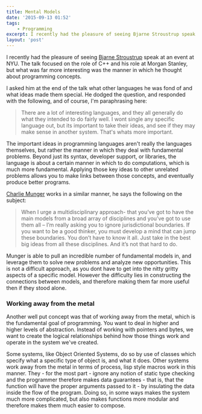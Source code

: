 ```yaml
---
title: Mental Models
date: '2015-09-13 01:52'
tags:
    - Programming
excerpt: I recently had the pleasure of seeing Bjarne Stroustrup speak at an event at NYU. The talk focused on the role of C++ and his role at Morgan Stanley, but what was far more interesting was the manner in which he thought about programming concepts.
layout: 'post'
---
```


I recently had the pleasure of seeing [Bjarne Stroustrup][1] speak at an event at NYU. The talk focused on the role of C++ and his role at Morgan Stanley, but what was far more interesting was the manner in which he thought about programming concepts.

I asked him at the end of the talk what other languages he was fond of and what ideas made them special. He dodged the question, and responded with the following, and of course, I'm paraphrasing here:

> There are a lot of interesting languages, and they all generally do what they intended to do fairly well. I wont single any specific language out, but its important to take their ideas, and see if they may make sense in another system. That's whats more important.

The important ideas in programming languages aren't really the languages themselves, but rather the manner in which they deal with fundamental problems. Beyond just its syntax, developer support, or libraries, the language is about a certain manner in which to do computations, which is much more fundamental. Applying those key ideas to other unrelated problems allows you to make links between those concepts, and eventually produce better programs.

[Charlie Munger][2] works in a similar manner, he says the following on the subject:

>When I urge a multidisciplinary approach- that you’ve got to have the main models from a broad array of disciplines and you’ve got to use them all – I’m really asking you to ignore jurisdictional boundaries. If you want to be a good thinker, you must develop a mind that can jump these boundaries. You don’t have to know it all. Just take in the best big ideas from all these disciplines. And it’s not that hard to do.

Munger is able to pull an incredible number of fundamental models in, and leverage them to solve new problems and analyze new opportunities. This is not a difficult approach, as you dont have to get into the nitty gritty aspects of a specific model. However the difficulty lies in constructing the connections between models, and therefore making them far more useful then if they stood alone.

### Working away from the metal

Another well put concept was that of working away from the metal, which is the fundamental goal of programming. You want to deal in higher and higher levels of abstraction. Instead of working with pointers and bytes, we want to create the logical relationships behind how those things work and operate in the system we've created.

Some systems, like Object Oriented Systems, do so by use of classes which specify what a specific type of object is, and what it does. Other systems work away from the metal in terms of process, lisp style macros work in this manner. They - for the most part - ignore any notion of static type checking and the programmer therefore makes data guarantees - that is, that the function will have the proper arguments passed to it - by insulating the data inside the flow of the program. Doing so, in some ways makes the system much more complicated, but also makes functions more modular and therefore makes them much easier to compose.

[1]: http://www.stroustrup.com/
[2]: https://en.wikipedia.org/wiki/Charlie_Munger
